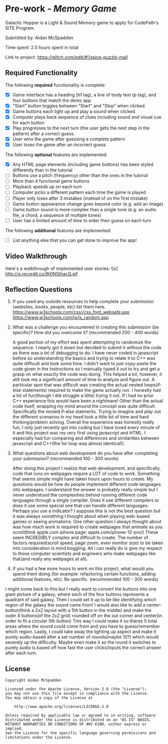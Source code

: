 # Pre-work - *Memory Game*

Galactic Hopper is a Light & Sound Memory game to apply for CodePath's SITE Program. 

Submitted by: Aidan McSpadden

Time spent: 2.5 hours spent in total

Link to project: https://glitch.com/edit/#!/spice-puzzle-mall

## Required Functionality

The following **required** functionality is complete:

* [x] Game interface has a heading (h1 tag), a line of body text (p tag), and four buttons that match the demo app
* [x] "Start" button toggles between "Start" and "Stop" when clicked. 
* [x] Game buttons each light up and play a sound when clicked. 
* [x] Computer plays back sequence of clues including sound and visual cue for each button
* [x] Play progresses to the next turn (the user gets the next step in the pattern) after a correct guess. 
* [x] User wins the game after guessing a complete pattern
* [x] User loses the game after an incorrect guess

The following **optional** features are implemented:

* [x] Any HTML page elements (including game buttons) has been styled differently than in the tutorial
* [ ] Buttons use a pitch (frequency) other than the ones in the tutorial
* [ ] More than 4 functional game buttons
* [ ] Playback speeds up on each turn
* [ ] Computer picks a different pattern each time the game is played
* [ ] Player only loses after 3 mistakes (instead of on the first mistake)
* [ ] Game button appearance change goes beyond color (e.g. add an image)
* [ ] Game button sound is more complex than a single tone (e.g. an audio file, a chord, a sequence of multiple tones)
* [ ] User has a limited amount of time to enter their guess on each turn

The following **additional** features are implemented:

- [ ] List anything else that you can get done to improve the app!

## Video Walkthrough

Here's a walkthrough of implemented user stories:
![x] http://g.recordit.co/6t0NSthacQ.gif


## Reflection Questions
1. If you used any outside resources to help complete your submission (websites, books, people, etc) list them here. 
 https://www.w3schools.com/css//css_font_websafe.asp
 https://www.w3schools.com/js/js_random.asp

2. What was a challenge you encountered in creating this submission (be specific)? How did you overcome it? (recommended 200 - 400 words) 

   A good portion of my effort was spent attempting to randomize the sequence. I nearly got it down but decided to submit it without the code as 
 there was a lot of debugging to do. I have never coded in javascript before so understanding the basics and trying to relate it to C++ was quite
 difficult and took some time. I didn't want to just copy-paste the code given in the instructions so I manually typed it out to try and get a grasp
 on what exactly the code was doing. This helped a lot, however, it still took me a significant amount of time to analyze and figure out. A
 particular spot that was difficult was creating the actual nested loops(if-else statements) required to make the game actually run. I honestly
 had a lot of fun(though I did struggle a little) trying it out. If i had no prior C++ experience this would have been a nightmare! Other than the
 actual code itself, wrapping my mind around the concept was quite difficult. Specifically the nested if-else statments. Trying to imagine and
 play out the different scenarios in my head took a little bit of time and hard thinking/problem solving. Overall the experience was honestly
 really fun, I only just recently got into coding but I have loved every minute of it and this project was my very first using javascript and HTML.
 I especially had fun comparing and differences and similarities between javascript and C++(the for loop was almost identical!). 
 

3. What questions about web development do you have after completing your submission? (recommended 100 - 300 words) 
 
   After doing this project I realize that web development, and specifically, code that runs on webpages require a LOT of code to work. Something
 that seems simple might have taken hours upon hours to create. My questions would be how do people implement different code languages into webpages.
 I understand the answer is probably really simple but I never understood the complexities behind running different code languages through a single
 compiler. Does it use different compilers or does it use some special one that can handle different languages. Perhaps you use a indicator? I suppose
 this is not the best question but it was always something I thought about when playing web-based games or seeing animations.
   One other question I always thought about was how much work is required to create webpages that animate as you scroll(think apple.com iphone page:
  apple.com/iphone-12-pro/) These seem INCREDIBLY complex and difficult to create. The number of factors required(scroll speed, page zoom, even monitor
  size) to be taken into consideration is mind boggling. All i can really do is give my respect to those computer scientists and engineers who make
  webpages like that(and really any webpages at all). 
 
 
4. If you had a few more hours to work on this project, what would you spend them doing (for example: refactoring certain functions, adding additional features, etc). Be specific. (recommended 100 - 300 words) 

  I might come back to this but I really want to convert the buttons into one giant picture of a galaxy, where each of the four buttons represents
  a quadrant of said galaxy. Then I could set it up to be like identifying which region of the galaxy the sound came from! I would also like to add 
  a center-button(think a 2x2 layout with a 5th button in the middle) and make the outer 4 buttons(of the 2x2 grid) rounded off on the out corner
  and center(in order to fit a circular 5th button) This way I could make it so theres 5 total areas where the sound could come from and you have to 
  guess/remember which region. Lastly, I could take away the lighting up aspect and make it purely audio-based after a set number of rounds(maybe 10?) 
  which would severely up the difficulty. Maybe even make it so the round it switches to purely audio is based off how fast the user clicks/inputs
  the correct answer after each turn.



## License

    Copyright Aidan McSpadden

    Licensed under the Apache License, Version 2.0 (the "License");
    you may not use this file except in compliance with the License.
    You may obtain a copy of the License at

        http://www.apache.org/licenses/LICENSE-2.0

    Unless required by applicable law or agreed to in writing, software
    distributed under the License is distributed on an "AS IS" BASIS,
    WITHOUT WARRANTIES OR CONDITIONS OF ANY KIND, either express or implied.
    See the License for the specific language governing permissions and
    limitations under the License.